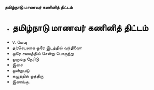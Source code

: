 **தமிழ்நாடு மாணவர் கணினித் திட்டம்**
- # தமிழ்நாடு மாணவர் கணினித் திட்டம்
- v. மேவு
- தற்செயலாக ஒரே இடத்தில் வந்திணை
- ஒரே சமயத்தில் சென்று பொருந்து
- ஒருங்கு நேரிடு
- இசை
- ஒன்றுபடு
- கழுத்தில் ஒத்திரு
- இணங்கு.

